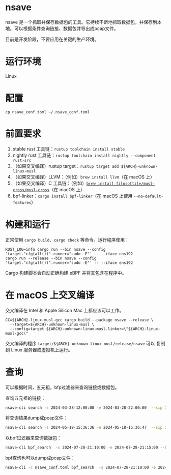 # nsave

nsave 是一个抓取并保存数据包的工具。它持续不断地抓取数据包，并保存到本地。可以根据条件查询链接、数据包并导出成pcap文件。

目前是开发阶段，不要应用在关键的生产环境。


# 运行环境

Linux


# 配置

```shell
cp nsave_conf.toml ~/.nsave_conf.toml
```


# 前置要求

1. stable rust 工具链：`rustup toolchain install stable`
1. nightly rust 工具链：`rustup toolchain install nightly --component rust-src`
1. （如果交叉编译）rustup target：`rustup target add ${ARCH}-unknown-linux-musl`
1. （如果交叉编译）LLVM：（例如）`brew install llvm`（在 macOS 上）
1. （如果交叉编译）C 工具链：（例如）[`brew install filosottile/musl-cross/musl-cross`](https://github.com/FiloSottile/homebrew-musl-cross)（在 macOS 上）
1. bpf-linker：`cargo install bpf-linker`（在 macOS 上使用 `--no-default-features`）


# 构建和运行

正常使用 `cargo build`、`cargo check` 等命令。运行程序使用：

```shell
RUST_LOG=info cargo run --bin nsave --config 'target."cfg(all())".runner="sudo -E"' -- --iface ens192
cargo run --release --bin nsave --config 'target."cfg(all())".runner="sudo -E"' -- --iface ens192
```

Cargo 构建脚本会自动正确构建 eBPF 并将其包含在程序中。


# 在 macOS 上交叉编译

交叉编译在 Intel 和 Apple Silicon Mac 上都应该可以工作。

```shell
CC=${ARCH}-linux-musl-gcc cargo build --package nsave --release \
  --target=${ARCH}-unknown-linux-musl \
  --config=target.${ARCH}-unknown-linux-musl.linker=\"${ARCH}-linux-musl-gcc\"
```
交叉编译的程序 `target/${ARCH}-unknown-linux-musl/release/nsave` 可以
复制到 Linux 服务器或虚拟机上运行。


# 查询

可以根据时间，五元祖，bfp过滤器来查询链接或数据包。

查询五元祖的链接：
``` bash
nsave-cli search -s 2024-03-28-12:00:00 -e 2024-03-28-22:00:00  --sip 111.206.208.245 -D 10.11.20.13 -P tcp -p 443 -d 64024
``` 

将查询结果dump成pcap文件：
``` bash
nsave-cli search -s 2024-05-18-15:36:36 -e 2024-05-18-15:36:47  --sip 10.11.20.255 -D 10.11.20.14 -P udp -p 137 -d 137 -f ~/misc/nsave_data/dump.pcap
```

以bpf过滤器来查询数据包：
``` bash
nsave-cli bpf_search  -s 2024-07-28-21:10:00 -e 2024-07-28-21:15:00 --bpf  “udp and arp”
```

bpf查询也可以dump成pcap文件：
``` bash
nsave-cli -c nsave_conf.toml bpf_search  -s 2024-07-28-21:10:00 -e 2024-07-28-21:15:00 --bpf "tcp or udp" -f ~/misc/nsave_data/dump.pcap
```
